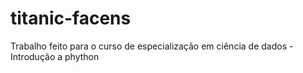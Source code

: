 # titanic-facens
Trabalho feito para o curso de especialização em ciência de dados - Introdução a phython 
